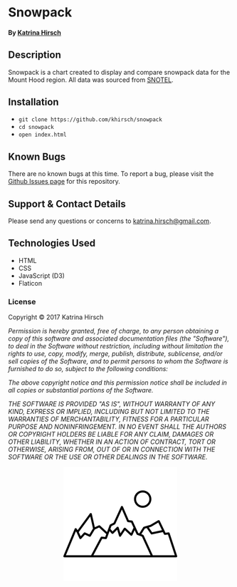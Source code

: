 # Snowpack

#### By [Katrina Hirsch](https://github.com/khirsch)

## Description

Snowpack is a chart created to display and compare snowpack data for the Mount Hood region. All data was sourced from [SNOTEL](https://wcc.sc.egov.usda.gov/nwcc/tabget?state=OR).

## Installation

* `git clone https://github.com/khirsch/snowpack`
* `cd snowpack`
* `open index.html`

## Known Bugs

There are no known bugs at this time. To report a bug, please visit the [Github Issues page](https://github.com/khirsch/snowpack/issues) for this repository.

## Support & Contact Details

Please send any questions or concerns to katrina.hirsch@gmail.com.

## Technologies Used

* HTML
* CSS
* JavaScript (D3)
* Flaticon

### License

Copyright &copy; 2017 Katrina Hirsch

_Permission is hereby granted, free of charge, to any person obtaining a copy of this software and associated documentation files (the "Software"), to deal in the Software without restriction, including without limitation the rights to use, copy, modify, merge, publish, distribute, sublicense, and/or sell copies of the Software, and to permit persons to whom the Software is furnished to do so, subject to the following conditions:_

_The above copyright notice and this permission notice shall be included in all copies or substantial portions of the Software._

_THE SOFTWARE IS PROVIDED "AS IS", WITHOUT WARRANTY OF ANY KIND, EXPRESS OR IMPLIED, INCLUDING BUT NOT LIMITED TO THE WARRANTIES OF MERCHANTABILITY, FITNESS FOR A PARTICULAR PURPOSE AND NONINFRINGEMENT. IN NO EVENT SHALL THE AUTHORS OR COPYRIGHT HOLDERS BE LIABLE FOR ANY CLAIM, DAMAGES OR OTHER LIABILITY, WHETHER IN AN ACTION OF CONTRACT, TORT OR OTHERWISE, ARISING FROM, OUT OF OR IN CONNECTION WITH THE SOFTWARE OR THE USE OR OTHER DEALINGS IN THE SOFTWARE._

<p align="center">
  <img src="https://raw.githubusercontent.com/khirsch/snowpack/master/img/mountains.png">
</p>
